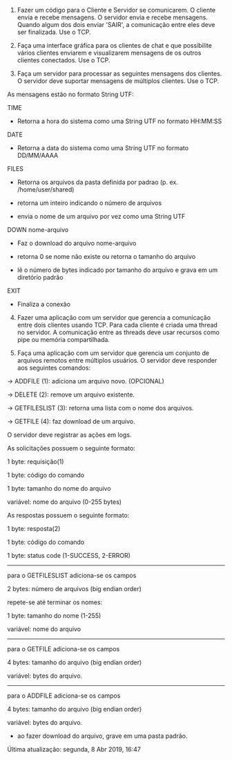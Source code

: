 1) Fazer um código para o Cliente e Servidor se comunicarem. O cliente envia e recebe mensagens. O servidor envia e recebe mensagens. Quando algum dos dois enviar 'SAIR', a comunicação entre eles deve ser finalizada. Use o TCP.


2) Faça uma interface gráfica para os clientes de chat e que possibilite vários clientes enviarem e visualizarem mensagens de os outros clientes conectados. Use o TCP.


3)  Faça um servidor para processar as seguintes mensagens dos clientes. O servidor deve suportar mensagens de múltiplos clientes. Use o TCP.

As mensagens estão no formato String UTF:

TIME

* Retorna a hora do sistema como uma String UTF no formato HH:MM:SS

DATE

* Retorna a data do sistema como uma String UTF no formato DD/MM/AAAA

FILES

* Retorna os arquivos da pasta definida por padrao (p. ex. /home/user/shared)

* retorna um inteiro indicando o número de arquivos

* envia o nome de um arquivo por vez como uma String UTF

DOWN nome-arquivo

* Faz o download do arquivo nome-arquivo

* retorna 0 se nome não existe ou retorna o tamanho do arquivo

* lê o número de bytes indicado por tamanho do arquivo e grava em um diretório padrão

EXIT

* Finaliza a conexão

4) Fazer uma aplicação com um servidor que gerencia a comunicação entre dois clientes usando TCP. Para cada cliente é criada uma thread no servidor. A comunicação entre as threads deve usar recursos como pipe ou memória compartilhada.

5) Faça uma aplicação com um servidor que gerencia um conjunto de arquivos remotos entre múltiplos usuários.  O servidor deve responder aos seguintes comandos:

-> ADDFILE (1): adiciona um arquivo novo.  (OPCIONAL)

-> DELETE (2):  remove um arquivo existente.

-> GETFILESLIST (3): retorna uma lista com o nome dos arquivos.

-> GETFILE (4): faz download de um arquivo.

O servidor deve registrar as ações em logs.

As solicitações possuem o seguinte formato:

1 byte: requisição(1)

1 byte: código do comando

1 byte: tamanho do nome do arquivo

variável: nome do arquivo (0-255 bytes)

As respostas possuem o seguinte formato:

1 byte: resposta(2)

1 byte: código do comando

1 byte: status code (1-SUCCESS, 2-ERROR)

----

para o GETFILESLIST adiciona-se os campos

2 bytes: número de arquivos (big endian order)

repete-se até terminar os nomes:

1 byte: tamanho do nome (1-255)

variável: nome do arquivo

----

para o GETFILE adiciona-se os campos

4 bytes: tamanho do arquivo (big endian order)

variável: bytes do arquivo.

----

para o ADDFILE adiciona-se os campos

4 bytes: tamanho do arquivo (big endian order)

variável: bytes do arquivo.

* ao fazer download do arquivo, grave em uma pasta padrão.

Última atualização: segunda, 8 Abr 2019, 16:47